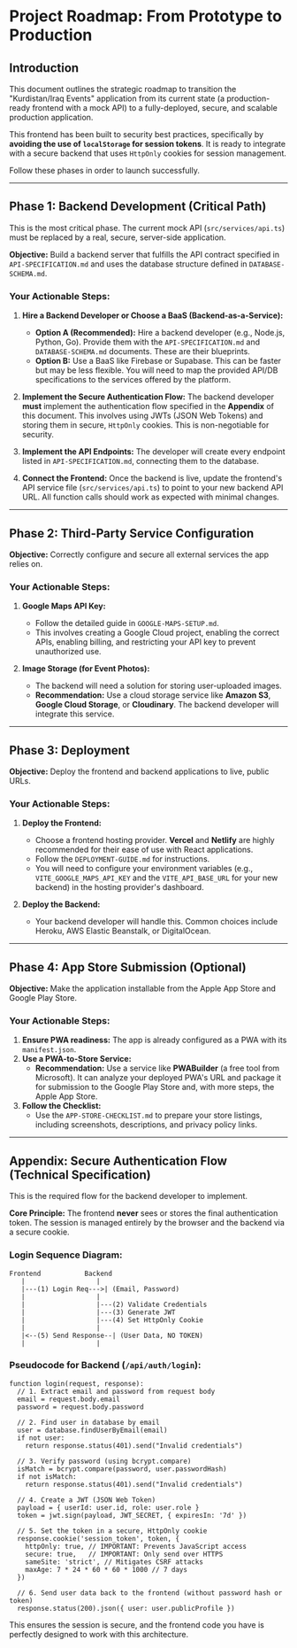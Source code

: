 # Project Roadmap: From Prototype to Production

## Introduction

This document outlines the strategic roadmap to transition the "Kurdistan/Iraq Events" application from its current state (a production-ready frontend with a mock API) to a fully-deployed, secure, and scalable production application.

This frontend has been built to security best practices, specifically by **avoiding the use of `localStorage` for session tokens**. It is ready to integrate with a secure backend that uses `HttpOnly` cookies for session management.

Follow these phases in order to launch successfully.

---

## Phase 1: Backend Development (Critical Path)

This is the most critical phase. The current mock API (`src/services/api.ts`) must be replaced by a real, secure, server-side application.

**Objective:** Build a backend server that fulfills the API contract specified in `API-SPECIFICATION.md` and uses the database structure defined in `DATABASE-SCHEMA.md`.

### Your Actionable Steps:

1.  **Hire a Backend Developer or Choose a BaaS (Backend-as-a-Service):**
    *   **Option A (Recommended):** Hire a backend developer (e.g., Node.js, Python, Go). Provide them with the `API-SPECIFICATION.md` and `DATABASE-SCHEMA.md` documents. These are their blueprints.
    *   **Option B:** Use a BaaS like Firebase or Supabase. This can be faster but may be less flexible. You will need to map the provided API/DB specifications to the services offered by the platform.

2.  **Implement the Secure Authentication Flow:**
    The backend developer **must** implement the authentication flow specified in the **Appendix** of this document. This involves using JWTs (JSON Web Tokens) and storing them in secure, `HttpOnly` cookies. This is non-negotiable for security.

3.  **Implement the API Endpoints:**
    The developer will create every endpoint listed in `API-SPECIFICATION.md`, connecting them to the database.

4.  **Connect the Frontend:**
    Once the backend is live, update the frontend's API service file (`src/services/api.ts`) to point to your new backend API URL. All function calls should work as expected with minimal changes.

---

## Phase 2: Third-Party Service Configuration

**Objective:** Correctly configure and secure all external services the app relies on.

### Your Actionable Steps:

1.  **Google Maps API Key:**
    *   Follow the detailed guide in `GOOGLE-MAPS-SETUP.md`.
    *   This involves creating a Google Cloud project, enabling the correct APIs, enabling billing, and restricting your API key to prevent unauthorized use.

2.  **Image Storage (for Event Photos):**
    *   The backend will need a solution for storing user-uploaded images.
    *   **Recommendation:** Use a cloud storage service like **Amazon S3**, **Google Cloud Storage**, or **Cloudinary**. The backend developer will integrate this service.

---

## Phase 3: Deployment

**Objective:** Deploy the frontend and backend applications to live, public URLs.

### Your Actionable Steps:

1.  **Deploy the Frontend:**
    *   Choose a frontend hosting provider. **Vercel** and **Netlify** are highly recommended for their ease of use with React applications.
    *   Follow the `DEPLOYMENT-GUIDE.md` for instructions.
    *   You will need to configure your environment variables (e.g., `VITE_GOOGLE_MAPS_API_KEY` and the `VITE_API_BASE_URL` for your new backend) in the hosting provider's dashboard.

2.  **Deploy the Backend:**
    *   Your backend developer will handle this. Common choices include Heroku, AWS Elastic Beanstalk, or DigitalOcean.

---

## Phase 4: App Store Submission (Optional)

**Objective:** Make the application installable from the Apple App Store and Google Play Store.

### Your Actionable Steps:

1.  **Ensure PWA readiness:** The app is already configured as a PWA with its `manifest.json`.
2.  **Use a PWA-to-Store Service:**
    *   **Recommendation:** Use a service like **PWABuilder** (a free tool from Microsoft). It can analyze your deployed PWA's URL and package it for submission to the Google Play Store and, with more steps, the Apple App Store.
3.  **Follow the Checklist:**
    *   Use the `APP-STORE-CHECKLIST.md` to prepare your store listings, including screenshots, descriptions, and privacy policy links.

---

## Appendix: Secure Authentication Flow (Technical Specification)

This is the required flow for the backend developer to implement.

**Core Principle:** The frontend **never** sees or stores the final authentication token. The session is managed entirely by the browser and the backend via a secure cookie.

### Login Sequence Diagram:

```
Frontend           Backend
   |                  |
   |---(1) Login Req--->| (Email, Password)
   |                  |
   |                  |---(2) Validate Credentials
   |                  |---(3) Generate JWT
   |                  |---(4) Set HttpOnly Cookie
   |                  |
   |<--(5) Send Response--| (User Data, NO TOKEN)
   |                  |
```

### Pseudocode for Backend (`/api/auth/login`):

```
function login(request, response):
  // 1. Extract email and password from request body
  email = request.body.email
  password = request.body.password

  // 2. Find user in database by email
  user = database.findUserByEmail(email)
  if not user:
    return response.status(401).send("Invalid credentials")

  // 3. Verify password (using bcrypt.compare)
  isMatch = bcrypt.compare(password, user.passwordHash)
  if not isMatch:
    return response.status(401).send("Invalid credentials")

  // 4. Create a JWT (JSON Web Token)
  payload = { userId: user.id, role: user.role }
  token = jwt.sign(payload, JWT_SECRET, { expiresIn: '7d' })

  // 5. Set the token in a secure, HttpOnly cookie
  response.cookie('session_token', token, {
    httpOnly: true, // IMPORTANT: Prevents JavaScript access
    secure: true,   // IMPORTANT: Only send over HTTPS
    sameSite: 'strict', // Mitigates CSRF attacks
    maxAge: 7 * 24 * 60 * 60 * 1000 // 7 days
  })

  // 6. Send user data back to the frontend (without password hash or token)
  response.status(200).json({ user: user.publicProfile })
```

This ensures the session is secure, and the frontend code you have is perfectly designed to work with this architecture.

